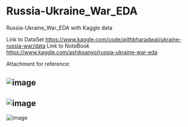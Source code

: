 # Russia-Ukraine_War_EDA


Russia-Ukraine_War_EDA with Kaggle data

Link to DataSet https://www.kaggle.com/code/ajithbharadwaj/ukraine-russia-war/data
Link to NoteBook https://www.kaggle.com/ashiksanyo/russia-ukraine-war-eda

Attachment for reference:

![image](https://user-images.githubusercontent.com/66254994/183673989-db07d6b4-b3c3-4a03-b5db-1218d6fcd3e2.png)
-------------------------------------------------------------------------------------------------------------------
![image](https://user-images.githubusercontent.com/66254994/183674170-2ebdbc51-f23e-4fa7-b493-8654c530274b.png)
-------------------------------------------------------------------------------------------------------------------
![image](https://user-images.githubusercontent.com/66254994/183674249-d769144e-3565-4eeb-b407-52a3a58a74cb.png)
